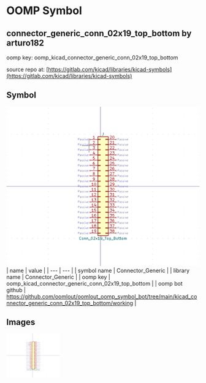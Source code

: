 # OOMP Symbol  
## connector_generic_conn_02x19_top_bottom  by arturo182  
  
oomp key: oomp_kicad_connector_generic_conn_02x19_top_bottom  
  
source repo at: [https://gitlab.com/kicad/libraries/kicad-symbols](https://gitlab.com/kicad/libraries/kicad-symbols)  
## Symbol  
  
[![working.png](working_600.png)](working.png)  
| name | value | 
| --- | --- | 
| symbol name | Connector_Generic | 
| library name | Connector_Generic | 
| oomp key | oomp_kicad_connector_generic_conn_02x19_top_bottom | 
| oomp bot github | https://github.com/oomlout/oomlout_oomp_symbol_bot/tree/main/kicad_connector_generic_conn_02x19_top_bottom/working | 
## Images  
  
[![working.png](working_140.png)](working.png)  
